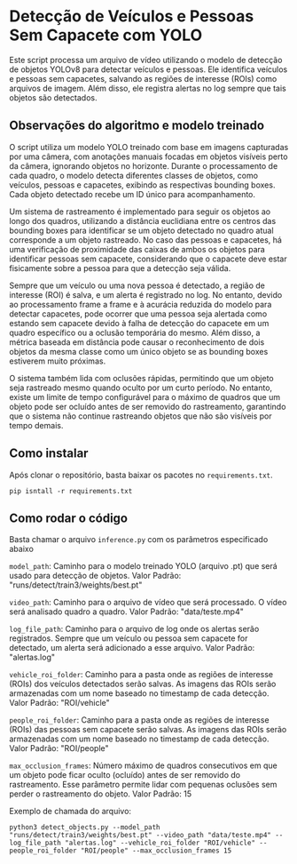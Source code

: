 # Detecção de Veículos e Pessoas Sem Capacete com YOLO
Este script processa um arquivo de vídeo utilizando o modelo de detecção de objetos YOLOv8 para detectar veículos e pessoas. 
Ele identifica veículos e pessoas sem capacetes, salvando as regiões de interesse (ROIs) como arquivos de imagem. 
Além disso, ele registra alertas no log sempre que tais objetos são detectados.

## Observações do algoritmo e modelo treinado

O script utiliza um modelo YOLO treinado com base em imagens capturadas por uma câmera, com anotações manuais focadas em objetos visíveis perto da câmera, ignorando objetos no horizonte. 
Durante o processamento de cada quadro, o modelo detecta diferentes classes de objetos, como veículos, pessoas e capacetes, exibindo as respectivas bounding boxes. 
Cada objeto detectado recebe um ID único para acompanhamento.

Um sistema de rastreamento é implementado para seguir os objetos ao longo dos quadros, utilizando a distância euclidiana entre os centros das bounding boxes para identificar se um objeto detectado no quadro atual corresponde a um objeto rastreado. 
No caso das pessoas e capacetes, há uma verificação de proximidade das caixas de ambos os objetos para identificar pessoas sem capacete, considerando que o capacete deve estar fisicamente sobre a pessoa para que a detecção seja válida.

Sempre que um veículo ou uma nova pessoa é detectado, a região de interesse (ROI) é salva, e um alerta é registrado no log. 
No entanto, devido ao processamento frame a frame e à acurácia reduzida do modelo para detectar capacetes, pode ocorrer que uma pessoa seja alertada como estando sem capacete devido à falha de detecção do capacete em um quadro específico ou a oclusão temporária do mesmo. 
Além disso, a métrica baseada em distância pode causar o reconhecimento de dois objetos da mesma classe como um único objeto se as bounding boxes estiverem muito próximas.

O sistema também lida com oclusões rápidas, permitindo que um objeto seja rastreado mesmo quando oculto por um curto período. 
No entanto, existe um limite de tempo configurável para o máximo de quadros que um objeto pode ser ocluído antes de ser removido do rastreamento, garantindo que o sistema não continue rastreando objetos que não são visíveis por tempo demais.

## Como instalar
Após clonar o repositório, basta baixar os pacotes no `requirements.txt`.

```
pip isntall -r requirements.txt
```

## Como rodar o código
Basta chamar o arquivo `inference.py` com os parâmetros especificado abaixo

`model_path`: Caminho para o modelo treinado YOLO (arquivo .pt) que será usado para detecção de objetos.
Valor Padrão: "runs/detect/train3/weights/best.pt"

`video_path`: Caminho para o arquivo de vídeo que será processado. O vídeo será analisado quadro a quadro.
Valor Padrão: "data/teste.mp4"

`log_file_path`: Caminho para o arquivo de log onde os alertas serão registrados. Sempre que um veículo ou pessoa sem capacete for detectado, um alerta será adicionado a esse arquivo.
Valor Padrão: "alertas.log"

`vehicle_roi_folder`: Caminho para a pasta onde as regiões de interesse (ROIs) dos veículos detectados serão salvas. As imagens das ROIs serão armazenadas com um nome baseado no timestamp de cada detecção.
Valor Padrão: "ROI/vehicle"

`people_roi_folder`: Caminho para a pasta onde as regiões de interesse (ROIs) das pessoas sem capacete serão salvas. As imagens das ROIs serão armazenadas com um nome baseado no timestamp de cada detecção.
Valor Padrão: "ROI/people"

`max_occlusion_frames`: Número máximo de quadros consecutivos em que um objeto pode ficar oculto (ocluído) antes de ser removido do rastreamento. Esse parâmetro permite lidar com pequenas oclusões sem perder o rastreamento do objeto.
Valor Padrão: 15

Exemplo de chamada do arquivo:
```
python3 detect_objects.py --model_path "runs/detect/train3/weights/best.pt" --video_path "data/teste.mp4" --log_file_path "alertas.log" --vehicle_roi_folder "ROI/vehicle" --people_roi_folder "ROI/people" --max_occlusion_frames 15
```

